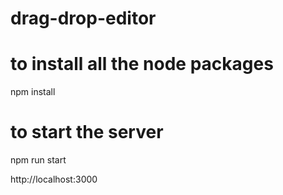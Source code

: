 # drag-drop-editor

# to install all the node packages
npm install

# to start the server
npm run start

http://localhost:3000
